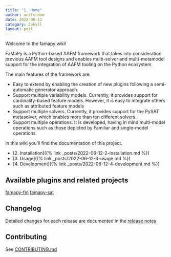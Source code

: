 ```yaml
---
title: "1. Home"
author: antferdom
date: 2022-06-12
category: Jekyll
layout: post
---
```


Welcome to the famapy wiki!

FaMaPy is a Python-based AAFM framework that takes into consideration previous AAFM tool designs and enables multi-solver and multi-metamodel support for the integration of AAFM tooling on the Python ecosystem.

The main features of the framework are:
* Easy to extend by enabling the creation of new plugins following a semi-automatic generator approach.
* Support multiple variability models. Currently, it provides support for cardinality-based feature models. However, it is easy to integrate others such as attributed feature models
* Support multiple solvers. Currently, it provides support for the PySAT metasolver, which enables more than ten different solvers.
* Support multiple operations. It is developed, having in mind multi-model operations such as those depicted by Familiar  and single-model operations.

In this wiki you'll find the documentation of this project. 

- [2. Installation]({% link _posts/2022-06-12-2-installation.md %})
- [3. Usage]({% link _posts/2022-06-12-3-usage.md %})
- [4. Development]({% link _posts/2022-06-12-4-development.md %})




## Available plugins and related projects
[famapy-fm](https://github.com/diverso-lab/fm_metamodel)
[famapy-sat](https://github.com/diverso-lab/pysat_metamodel)

## Changelog
Detailed changes for each release are documented in the [release notes](https://github.com/diverso-lab/core/releases)

## Contributing

See [CONTRIBUTING.md](https://github.com/diverso-lab/core/blob/master/CONTRIBUTING.md)